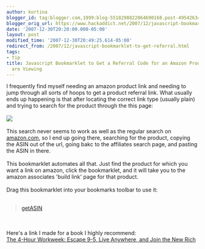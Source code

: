 ```yaml
---
author: kortina
blogger_id: tag:blogger.com,1999:blog-5518298822864690168.post-4954263465432580687
blogger_orig_url: https://www.hackaddict.net/2007/12/javascript-bookmarklet-to-get-referral.html
date: '2007-12-30T20:20:00.000-05:00'
layout: post
modified_time: '2007-12-30T20:49:25.614-05:00'
redirect_from: /2007/12/javascript-bookmarklet-to-get-referral.html
tags:
- tip
title: Javascript Bookmarklet to Get a Referral Code for an Amazon Product Page you
  are Viewing
---
```


I frequently find myself needing an amazon product link and needing to jump through all sorts of hoops to get a product referral link.  What usually ends up happening is that after locating the correct link type (usually plain) and trying to search for the product through the this page:<br /><br /><img src='http://content.screencast.com/media/b7b90b33-fa07-42ad-ac29-def1b0ec1c32_5e452931-40a1-4238-bb2d-fdbc01f61523_static_0_0_00000057.png' /><br /><br />This search never seems to work as well as the regular search on <a href="http://amazon.com/">amazon.com</a>, so I end up going there, searching for the product, copying the ASIN out of the url, going bakc to the affiliates search page, and pasting the ASIN in there.<br /><br />This bookmarklet automates all that.  Just find the product for which you want a link on amazon, click the bookmarklet, and it will take you to the amazon associates 'build link' page for that product.<br /><br />Drag this bookmarklet into your bookmarks toolbar to use it:<br /><br /><blockquote><a href='javascript:var%20re%3D%2F%5C%2F%28%5B0-9A-Z%5D%7B10%2C10%7D%29%5B%5C%2F%5C%3F%5D%3F%2Fi%3B%20var%20m%20%3D%20location.toString%28%29.match%28re%29%3B%20if%20%28m%20%21%3D%20null%29%20%7B%20location%20%3D%20%27http%3A%2F%2Fassociates.amazon.com%2Fgp%2Fassociates%2Fnetwork%2Fbuild-links%2Findividual%2Fget-html.html%3Fasin%3D%27%2Bm%5B1%5D%2B%27%26linkType%3Dstatic-text%27%3B%20%7D%20else%20%7Balert%28%22Could%20not%20parse%20ASIN%22%29%3B%20%7D'>getASIN</a></blockquote><br /><br />Here's a link I made for a book I highly recommend:<br /><a href="http://www.amazon.com/gp/product/0307353133?ie=UTF8&tag=kortina-grease-20&linkCode=as2&camp=1789&creative=9325&creativeASIN=0307353133">The 4-Hour Workweek: Escape 9-5, Live Anywhere, and Join the New Rich</a><img src="http://www.assoc-amazon.com/e/ir?t=kortina-grease-20&l=as2&o=1&a=0307353133" width="1" height="1" border="0" alt="" style="border:none !important; margin:0px !important;" />
